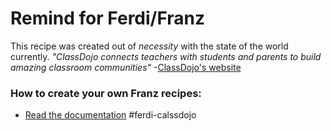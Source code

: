 # Remind for Ferdi/Franz
This recipe was created out of _necessity_ with the state of the world currently. 
_"ClassDojo connects teachers with students and parents to build amazing classroom communities"_ -[ClassDojo's website](https://www.classdojo.com/)


### How to create your own Franz recipes:
* [Read the documentation](https://github.com/meetfranz/plugins)
#ferdi-calssdojo

